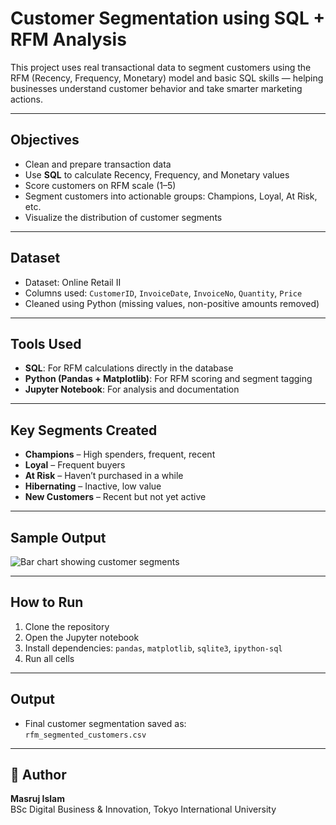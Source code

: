 # Customer Segmentation using SQL + RFM Analysis

This project uses real transactional data to segment customers using the RFM (Recency, Frequency, Monetary) model and basic SQL skills — helping businesses understand customer behavior and take smarter marketing actions.

---

## Objectives

- Clean and prepare transaction data
- Use **SQL** to calculate Recency, Frequency, and Monetary values
- Score customers on RFM scale (1–5)
- Segment customers into actionable groups: Champions, Loyal, At Risk, etc.
- Visualize the distribution of customer segments

---

## Dataset

- Dataset: Online Retail II  
- Columns used: `CustomerID`, `InvoiceDate`, `InvoiceNo`, `Quantity`, `Price`
- Cleaned using Python (missing values, non-positive amounts removed)

---

## Tools Used

- **SQL**: For RFM calculations directly in the database
- **Python (Pandas + Matplotlib)**: For RFM scoring and segment tagging
- **Jupyter Notebook**: For analysis and documentation

---

## Key Segments Created

- **Champions** – High spenders, frequent, recent
- **Loyal** – Frequent buyers
- **At Risk** – Haven’t purchased in a while
- **Hibernating** – Inactive, low value
- **New Customers** – Recent but not yet active

---

##  Sample Output

![Bar chart showing customer segments](link-to-your-bar-chart-image-if-you-upload-it)

---

## How to Run

1. Clone the repository
2. Open the Jupyter notebook
3. Install dependencies: `pandas`, `matplotlib`, `sqlite3`, `ipython-sql`
4. Run all cells

---

##  Output

- Final customer segmentation saved as:  
  `rfm_segmented_customers.csv`

---

## 📢 Author

**Masruj Islam**  
BSc Digital Business & Innovation, Tokyo International University  


